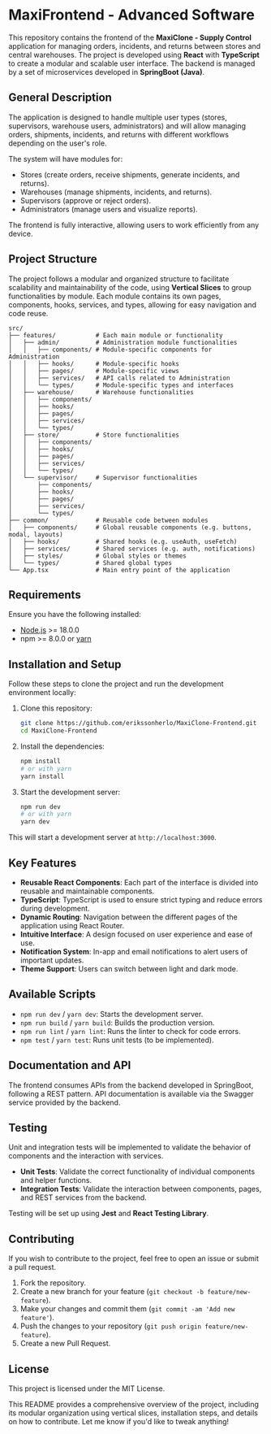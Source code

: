 # MaxiFrontend - Advanced Software

This repository contains the frontend of the **MaxiClone - Supply Control** application for managing orders, incidents, and returns between stores and central warehouses. The project is developed using **React** with **TypeScript** to create a modular and scalable user interface. The backend is managed by a set of microservices developed in **SpringBoot (Java)**.

## General Description

The application is designed to handle multiple user types (stores, supervisors, warehouse users, administrators) and will allow managing orders, shipments, incidents, and returns with different workflows depending on the user's role.

The system will have modules for:
- Stores (create orders, receive shipments, generate incidents, and returns).
- Warehouses (manage shipments, incidents, and returns).
- Supervisors (approve or reject orders).
- Administrators (manage users and visualize reports).

The frontend is fully interactive, allowing users to work efficiently from any device.

## Project Structure

The project follows a modular and organized structure to facilitate scalability and maintainability of the code, using **Vertical Slices** to group functionalities by module. Each module contains its own pages, components, hooks, services, and types, allowing for easy navigation and code reuse.

```plaintext
src/
├── features/           # Each main module or functionality
│   ├── admin/          # Administration module functionalities
│   │   ├── components/ # Module-specific components for Administration
│   │   ├── hooks/      # Module-specific hooks
│   │   ├── pages/      # Module-specific views
│   │   ├── services/   # API calls related to Administration
│   │   └── types/      # Module-specific types and interfaces
│   ├── warehouse/      # Warehouse functionalities
│   │   ├── components/ 
│   │   ├── hooks/     
│   │   ├── pages/     
│   │   ├── services/  
│   │   └── types/    
│   ├── store/          # Store functionalities
│   │   ├── components/ 
│   │   ├── hooks/     
│   │   ├── pages/     
│   │   ├── services/  
│   │   └── types/    
│   └── supervisor/     # Supervisor functionalities
│       ├── components/ 
│       ├── hooks/     
│       ├── pages/     
│       ├── services/  
│       └── types/    
├── common/             # Reusable code between modules
│   ├── components/     # Global reusable components (e.g. buttons, modal, layouts)
│   ├── hooks/          # Shared hooks (e.g. useAuth, useFetch)
│   ├── services/       # Shared services (e.g. auth, notifications)
│   ├── styles/         # Global styles or themes
│   └── types/          # Shared global types
└── App.tsx             # Main entry point of the application
```

## Requirements

Ensure you have the following installed:

- [Node.js](https://nodejs.org/) >= 18.0.0
- npm >= 8.0.0 or [yarn](https://yarnpkg.com/)

## Installation and Setup

Follow these steps to clone the project and run the development environment locally:

1. Clone this repository:
   ```bash
   git clone https://github.com/erikssonherlo/MaxiClone-Frontend.git
   cd MaxiClone-Frontend
   ```

2. Install the dependencies:
   ```bash
   npm install
   # or with yarn
   yarn install
   ```

3. Start the development server:
   ```bash
   npm run dev
   # or with yarn
   yarn dev
   ```

This will start a development server at `http://localhost:3000`.

## Key Features

- **Reusable React Components**: Each part of the interface is divided into reusable and maintainable components.
- **TypeScript**: TypeScript is used to ensure strict typing and reduce errors during development.
- **Dynamic Routing**: Navigation between the different pages of the application using React Router.
- **Intuitive Interface**: A design focused on user experience and ease of use.
- **Notification System**: In-app and email notifications to alert users of important updates.
- **Theme Support**: Users can switch between light and dark mode.

## Available Scripts

- `npm run dev` / `yarn dev`: Starts the development server.
- `npm run build` / `yarn build`: Builds the production version.
- `npm run lint` / `yarn lint`: Runs the linter to check for code errors.
- `npm test` / `yarn test`: Runs unit tests (to be implemented).

## Documentation and API

The frontend consumes APIs from the backend developed in SpringBoot, following a REST pattern. API documentation is available via the Swagger service provided by the backend.

## Testing

Unit and integration tests will be implemented to validate the behavior of components and the interaction with services.

- **Unit Tests**: Validate the correct functionality of individual components and helper functions.
- **Integration Tests**: Validate the interaction between components, pages, and REST services from the backend.

Testing will be set up using **Jest** and **React Testing Library**.

## Contributing

If you wish to contribute to the project, feel free to open an issue or submit a pull request.

1. Fork the repository.
2. Create a new branch for your feature (`git checkout -b feature/new-feature`).
3. Make your changes and commit them (`git commit -am 'Add new feature'`).
4. Push the changes to your repository (`git push origin feature/new-feature`).
5. Create a new Pull Request.

## License

This project is licensed under the MIT License.

This README provides a comprehensive overview of the project, including its modular organization using vertical slices, installation steps, and details on how to contribute. Let me know if you'd like to tweak anything!
